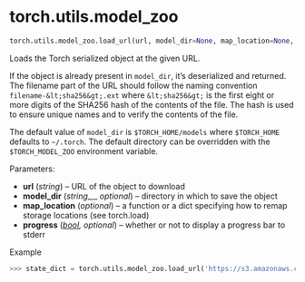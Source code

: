 

# torch.utils.model_zoo

```py
torch.utils.model_zoo.load_url(url, model_dir=None, map_location=None, progress=True)
```

Loads the Torch serialized object at the given URL.

If the object is already present in `model_dir`, it’s deserialized and returned. The filename part of the URL should follow the naming convention `filename-&lt;sha256&gt;.ext` where `&lt;sha256&gt;` is the first eight or more digits of the SHA256 hash of the contents of the file. The hash is used to ensure unique names and to verify the contents of the file.

The default value of `model_dir` is `$TORCH_HOME/models` where `$TORCH_HOME` defaults to `~/.torch`. The default directory can be overridden with the `$TORCH_MODEL_ZOO` environment variable.

Parameters: 

*   **url** (_string_) – URL of the object to download
*   **model_dir** (_string__,_ _optional_) – directory in which to save the object
*   **map_location** (_optional_) – a function or a dict specifying how to remap storage locations (see torch.load)
*   **progress** ([_bool_](https://docs.python.org/3/library/functions.html#bool "(in Python v3.7)")_,_ _optional_) – whether or not to display a progress bar to stderr



Example

```py
>>> state_dict = torch.utils.model_zoo.load_url('https://s3.amazonaws.com/pytorch/models/resnet18-5c106cde.pth')

```

